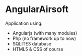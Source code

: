 # AngularAirsoft
Application using:
* Angularjs (with many modules)
* Php (no framework up to now)
* SQLITE3 database
* HTML5 & CSS of course

